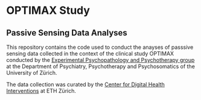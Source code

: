 # OPTIMAX Study 
## Passive Sensing Data Analyses  

This repository contains the code used to conduct the anayses of passsive sensing data collected in the context of the clinical study OPTIMAX conducted by the [Experimental Psychopathology and Psychotherapy group](https://www.dppp.uzh.ch/en/researchgroups/researchgroups/experimental-psychopathology-and-psychotherapy.html) at the Department of Psychiatry, Psychotherapy and Psychosomatics of the University of Zürich.  

The data collection was curated by the [Center for Digital Health Interventions](https://www.c4dhi.org) at ETH Zürich.  
